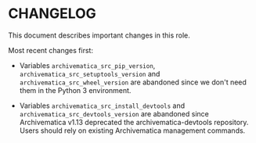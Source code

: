 # CHANGELOG

This document describes important changes in this role.

Most recent changes first:

- Variables `archivematica_src_pip_version`,
  `archivematica_src_setuptools_version` and `archivematica_src_wheel_version`
  are abandoned since we don't need them in the Python 3 environment.

- Variables `archivematica_src_install_devtools` and
  `archivematica_src_devtools_version` are abandoned since Archivematica v1.13
  deprecated the archivematica-devtools repository. Users should rely on
  existing Archivematica management commands.
